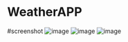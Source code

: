 # WeatherAPP

#screenshot
![image](https://github.com/Tushar-45/WeatherAPP/assets/74111456/9b211f60-0701-4e06-a55d-4c8182fe2798)
![image](https://github.com/Tushar-45/WeatherAPP/assets/74111456/bbf56071-4135-489a-bc57-f96ab5dc8bb8)
![image](https://github.com/Tushar-45/WeatherAPP/assets/74111456/e36a579d-c406-4d71-b169-3a0ff1cb9453)


